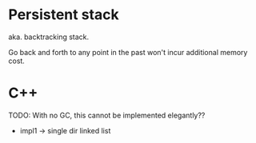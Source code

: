 # Persistent stack

aka. backtracking stack.

Go back and forth to any point in the past won't incur additional memory cost.

# C++

TODO: With no GC, this cannot be implemented elegantly??

* impl1 -> single dir linked list